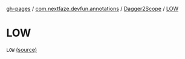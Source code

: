 [gh-pages](../../index.md) / [com.nextfaze.devfun.annotations](../index.md) / [Dagger2Scope](index.md) / [LOW](./-l-o-w.md)

# LOW

`LOW` [(source)](https://github.com/NextFaze/dev-fun/tree/master/devfun-annotations/src/main/java/com/nextfaze/devfun/annotations/Dagger2.kt#L17)
